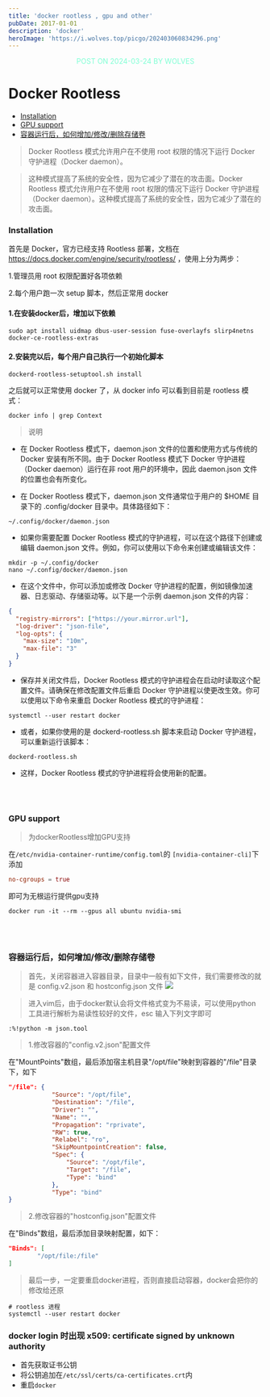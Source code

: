 ```yaml
---
title: 'docker rootless , gpu and other'
pubDate: 2017-01-01
description: 'docker'
heroImage: 'https://i.wolves.top/picgo/202403060834296.png'
---
```


<p style="color: aquamarine;text-align: center">POST ON 2024-03-24 BY WOLVES</p>

# Docker Rootless

- [Installation](#installation)
- [GPU support](#gpu-support)
- [容器运行后，如何增加/修改/删除存储卷](#%E5%AE%B9%E5%99%A8%E8%BF%90%E8%A1%8C%E5%90%8E%E5%A6%82%E4%BD%95%E5%A2%9E%E5%8A%A0%E4%BF%AE%E6%94%B9%E5%88%A0%E9%99%A4%E5%AD%98%E5%82%A8%E5%8D%B7)

> Docker Rootless 模式允许用户在不使用 root 权限的情况下运行 Docker 守护进程（Docker daemon）。

> 这种模式提高了系统的安全性，因为它减少了潜在的攻击面。Docker Rootless 模式允许用户在不使用 root 权限的情况下运行 Docker 守护进程（Docker daemon）。这种模式提高了系统的安全性，因为它减少了潜在的攻击面。

### Installation

首先是 Docker，官方已经支持 Rootless 部署，文档在 https://docs.docker.com/engine/security/rootless/ ，使用上分为两步：

1.管理员用 root 权限配置好各项依赖

2.每个用户跑一次 setup 脚本，然后正常用 docker

<h4>1.在安装docker后，增加以下依赖</h4>

```shell
sudo apt install uidmap dbus-user-session fuse-overlayfs slirp4netns docker-ce-rootless-extras
```

<h4>2.安装完以后，每个用户自己执行一个初始化脚本</h4>

```shell
dockerd-rootless-setuptool.sh install
```

之后就可以正常使用 docker 了，从 docker info 可以看到目前是 rootless 模式：

```shell
docker info | grep Context
```

> 说明

- 在 Docker Rootless 模式下，daemon.json 文件的位置和使用方式与传统的 Docker 安装有所不同。由于 Docker Rootless 模式下 Docker 守护进程（Docker daemon）运行在非 root 用户的环境中，因此 daemon.json 文件的位置也会有所变化。

- 在 Docker Rootless 模式下，daemon.json 文件通常位于用户的 $HOME 目录下的 .config/docker 目录中。具体路径如下：

```shell
~/.config/docker/daemon.json
```

- 如果你需要配置 Docker Rootless 模式的守护进程，可以在这个路径下创建或编辑 daemon.json 文件。例如，你可以使用以下命令来创建或编辑该文件：

```shell
mkdir -p ~/.config/docker
nano ~/.config/docker/daemon.json
```

- 在这个文件中，你可以添加或修改 Docker 守护进程的配置，例如镜像加速器、日志驱动、存储驱动等。以下是一个示例 daemon.json 文件的内容：

```json
{
  "registry-mirrors": ["https://your.mirror.url"],
  "log-driver": "json-file",
  "log-opts": {
    "max-size": "10m",
    "max-file": "3"
  }
}
```

- 保存并关闭文件后，Docker Rootless 模式的守护进程会在启动时读取这个配置文件。请确保在修改配置文件后重启 Docker 守护进程以使更改生效。你可以使用以下命令来重启 Docker Rootless 模式的守护进程：

```shell
systemctl --user restart docker
```

- 或者，如果你使用的是 dockerd-rootless.sh 脚本来启动 Docker 守护进程，可以重新运行该脚本：

```shell
dockerd-rootless.sh
```

- 这样，Docker Rootless 模式的守护进程将会使用新的配置。

<br><br>

### GPU support

> 为dockerRootless增加GPU支持

在`/etc/nvidia-container-runtime/config.toml`的
`[nvidia-container-cli]`下添加

```toml
no-cgroups = true
```

即可为无根运行提供gpu支持

```shell
docker run -it --rm --gpus all ubuntu nvidia-smi
```

<br><br>

### 容器运行后，如何增加/修改/删除存储卷

> 首先，关闭容器进入容器目录，目录中一般有如下文件，我们需要修改的就是 config.v2.json 和 hostconfig.json 文件
![](https://i.wolves.top/picgo/202407031834556.png)

> 进入vim后，由于docker默认会将文件格式变为不易读，可以使用python工具进行解析为易读性较好的文件，esc 输入下列文字即可
```shell
:%!python -m json.tool
``` 
> 1.修改容器的"config.v2.json"配置文件

在"MountPoints"数组，最后添加宿主机目录"/opt/file"映射到容器的"/file"目录下，如下
```json
"/file": {
            "Source": "/opt/file",
            "Destination": "/file",
            "Driver": "",
            "Name": "",
            "Propagation": "rprivate",
            "RW": true,
            "Relabel": "ro",
            "SkipMountpointCreation": false,
            "Spec": {
                "Source": "/opt/file",
                "Target": "/file",
                "Type": "bind"
            },
            "Type": "bind"
}
```

> 2.修改容器的"hostconfig.json"配置文件

在"Binds"数组，最后添加目录映射配置，如下：
```json
"Binds": [
        "/opt/file:/file"
]
```

> 最后一步，一定要重启docker进程，否则直接启动容器，docker会把你的修改给还原

```shell
# rootless 进程
systemctl --user restart docker
```

### docker login 时出现 x509: certificate signed by unknown authority
- 首先获取证书公钥
- 将公钥追加在`/etc/ssl/certs/ca-certificates.crt`内
- 重启`docker`